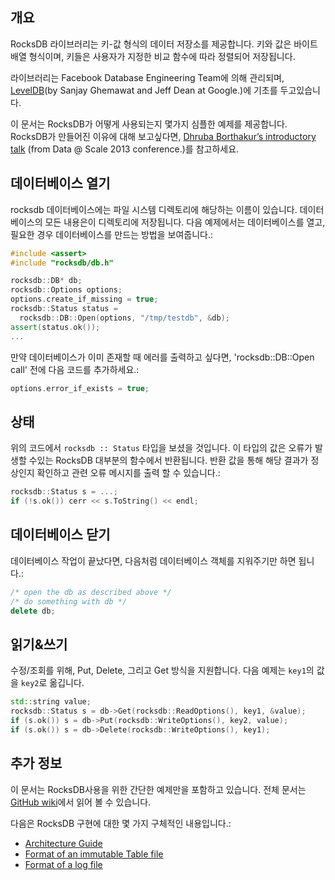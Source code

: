 ## 개요

RocksDB 라이브러리는 키-값 형식의 데이터 저장소를 제공합니다. 키와 값은 바이트 배열 형식이며, 키들은 사용자가 지정한 비교 함수에 따라 정렬되어 저장됩니다.

라이브러리는 Facebook Database Engineering Team에 의해 관리되며, [LevelDB](https://github.com/google/leveldb)(by Sanjay Ghemawat and Jeff Dean at Google.)에 기초를 두고있습니다.

이 문서는 RocksDB가 어떻게 사용되는지 몇가지 심플한 예제를 제공합니다. RocksDB가 만들어진 이유에 대해 보고싶다면, [Dhruba Borthakur’s introductory talk](https://github.com/facebook/rocksdb/blob/gh-pages/intro.pdf?raw=true) (from Data @ Scale 2013 conference.)를 참고하세요.

## 데이터베이스 열기

rocksdb 데이터베이스에는 파일 시스템 디렉토리에 해당하는 이름이 있습니다. 데이터베이스의 모든 내용은이 디렉토리에 저장됩니다. 다음 예제에서는 데이터베이스를 열고, 필요한 경우 데이터베이스를 만드는 방법을 보여줍니다.:

```c++
#include <assert>
#include "rocksdb/db.h"

rocksdb::DB* db;
rocksdb::Options options;
options.create_if_missing = true;
rocksdb::Status status =
  rocksdb::DB::Open(options, "/tmp/testdb", &db);
assert(status.ok());
...
```

만약 데이터베이스가 이미 존재할 때 에러를 출력하고 싶다면, 'rocksdb::DB::Open call' 전에 다음 코드를 추가하세요.:

```c++
options.error_if_exists = true;
```

## 상태

위의 코드에서 `rocksdb :: Status` 타입을 보셨을 것입니다. 이 타입의 값은 오류가 발생할 수있는 RocksDB 대부분의 함수에서 반환됩니다. 반환 값을 통해 해당 결과가 정상인지 확인하고 관련 오류 메시지를 출력 할 수 있습니다.:

```c++
rocksdb::Status s = ...;
if (!s.ok()) cerr << s.ToString() << endl;
```

## 데이터베이스 닫기

데이터베이스 작업이 끝났다면, 다음처럼 데이터베이스 객체를 지워주기만 하면 됩니다.:

```c++
/* open the db as described above */
/* do something with db */
delete db;
```

## 읽기&쓰기

수정/조회를 위해, Put, Delete, 그리고 Get 방식을 지원합니다. 다음 예제는 `key1`의 값을 `key2`로 옮깁니다.

```c++
std::string value;
rocksdb::Status s = db->Get(rocksdb::ReadOptions(), key1, &value);
if (s.ok()) s = db->Put(rocksdb::WriteOptions(), key2, value);
if (s.ok()) s = db->Delete(rocksdb::WriteOptions(), key1);
```

## 추가 정보

이 문서는 RocksDB사용을 위한 간단한 예제만을 포함하고 있습니다. 전체 문서는 [GitHub wiki](https://github.com/facebook/rocksdb/wiki)에서 읽어 볼 수 있습니다.

다음은 RocksDB 구현에 대한 몇 가지 구체적인 내용입니다.:

- [Architecture Guide](https://github.com/facebook/rocksdb/wiki/Rocksdb-Architecture-Guide)
- [Format of an immutable Table file](https://github.com/facebook/rocksdb/wiki/Rocksdb-Table-Format)
- [Format of a log file](https://github.com/facebook/rocksdb/wiki/Write-Ahead-Log-File-Format)

